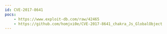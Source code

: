 ```yaml
---
id: CVE-2017-8641
pocs: 
    - https://www.exploit-db.com/raw/42465
    - https://github.com/homjxi0e/CVE-2017-8641_chakra_Js_GlobalObject
---
```

